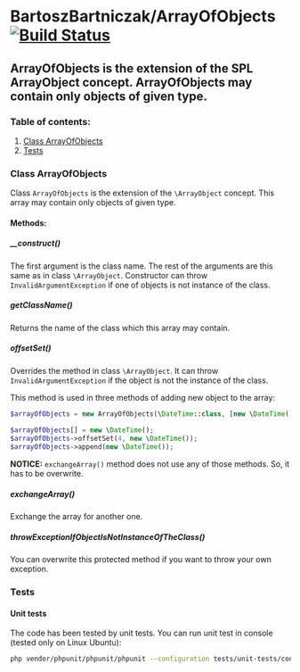 BartoszBartniczak/ArrayOfObjects [![Build Status](https://travis-ci.org/BartoszBartniczak/ArrayOfObjects.svg?branch=master)](https://travis-ci.org/BartoszBartniczak/ArrayOfObjects)
===========
ArrayOfObjects is the extension of the SPL ArrayObject concept. ArrayOfObjects may contain only objects of given type.
-----

### Table of contents:
1. [Class ArrayOfObjects](#class-arrayofobjects)
2. [Tests](#tests)

### Class ArrayOfObjects

Class `ArrayOfObjects` is the extension of the `\ArrayObject` concept. This array may contain only objects of given type.

#### Methods:

##### __construct()

The first argument is the class name. The rest of the arguments are this same as in class `\ArrayObject`.
Constructor can throw `InvalidArgumentException` if one of objects is not instance of the class.

##### getClassName()
Returns the name of the class which this array may contain.

##### offsetSet()
Overrides the method in class `\ArrayObject`. It can throw `InvalidArgumentException` if the object is not the instance of the class.

This method is used in three methods of adding new object to the array:

```php
$arrayOfObjects = new ArrayOfObjects(\DateTime::class, [new \DateTime(), new \DateTime()]);
 
$arrayOfObjects[] = new \DateTime();
$arrayOfObjects->offsetSet(4, new \DateTime());
$arrayOfObjects->append(new \DateTime());
```

__NOTICE:__ `exchangeArray()` method does not use any of those methods. So, it has to be overwrite.

##### exchangeArray()

Exchange the array for another one.

##### throwExceptionIfObjectIsNotInstanceOfTheClass()
You can overwrite this protected method if you want to throw your own exception.

### Tests

#### Unit tests

The code has been tested by unit tests. You can run unit test in console (tested only on Linux Ubuntu):

```bash
php vendor/phpunit/phpunit/phpunit --configuration tests/unit-tests/configuration.xml
```